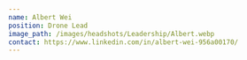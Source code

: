 ```yaml
---
name: Albert Wei
position: Drone Lead
image_path: /images/headshots/Leadership/Albert.webp
contact: https://www.linkedin.com/in/albert-wei-956a00170/
---
```

